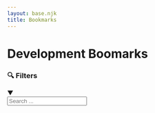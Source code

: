 ```yaml
---
layout: base.njk
title: Bookmarks
---
```


# Development Boomarks

<div class="filter-section">
    <div class="filter-toggle" onclick="toggleFilters()">
        <h3>🔍 Filters</h3>
        <span class="arrow">▼</span>
    </div>
    <div class="filter-content hidden" id="filterContent">
        <div class="search-box">
            <input type="text" id="searchInput" placeholder="Search ..." oninput="itemFilter.filterItems()">
        </div>
        <div class="tag-filters" id="tagFilters">
            <!-- Tags will be populated by JavaScript -->
        </div>
    </div>
</div>

<div class="bookmakrs-grid" id="bookmarksGrid">
    <!-- Bookmarks will be populated by JavaScript -->
</div>

<div class="no-results" id="noResults" style="display: none;">
    No bookmarks found matching your criteria. 
</div>

<script src="/js/item-filter.js"></script>
<script src="/js/bookmarks-config.js"></script>
